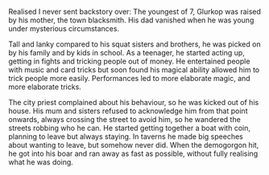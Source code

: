 Realised I never sent backstory over: The youngest of 7, Glurkop was raised by his mother, the town blacksmith. His dad vanished when he was young under mysterious circumstances. 

Tall and lanky compared to his squat sisters and brothers, he was picked on by his family and by kids in school. As a teenager, he started acting up, getting in fights and tricking people out of money. He entertained people with music and card tricks but soon found his magical ability allowed him to trick people more easily. Performances led to more elaborate magic, and more elaborate tricks. 

The city priest complained about his behaviour, so he was kicked out of his house. His mum and sisters refused to acknowledge him from that point onwards, always crossing the street to avoid him, so he wandered the streets robbing who he can. He started getting together a boat with coin, planning to leave but always staying. In taverns he made big speeches about wanting to leave, but somehow never did. When the demogorgon hit, he got into his boar and ran away as fast as possible, without fully realising what he was doing.